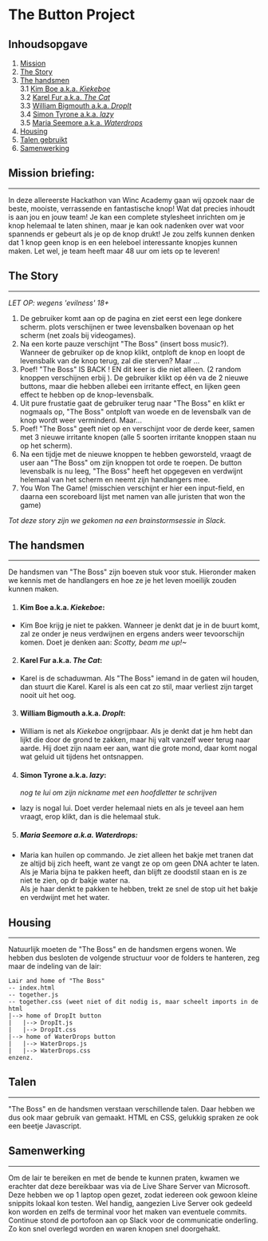 # The Button Project

## Inhoudsopgave 
1. [Mission](#mission-briefing)
2. [The Story](#the-story)
3. [The handsmen](#the-handsmen)  
  3.1 [Kim Boe a.k.a. *Kiekeboe*](#kim-boe-a.k.a.-*kiekeboe*:)  
  3.2 [Karel Fur a.k.a. *The Cat*](#karel-fur-a.k.a.-*the-cat*)  
  3.3 [William Bigmouth a.k.a. *DropIt*](#william-bigmouth-a.k.a.-*dropit*:)  
  3.4 [Simon Tyrone a.k.a. *lazy*](#simon-tyrone-a.k.a.-*lazy*:)  
  3.5 [Maria Seemore a.k.a. *Waterdrops*](#maria-seemore-a.k.a.-*waterdrops*:)
4. [Housing](#housing)
5. [Talen gebruikt](#talen-gebruikt)
6. [Samenwerking](#samenwerking)

## Mission briefing:
---
In deze allereerste Hackathon van Winc Academy gaan wij opzoek naar de beste, mooiste, verrassende en fantastische knop! Wat dat precies inhoudt is aan jou en jouw team! Je kan een complete stylesheet inrichten om je knop helemaal te laten shinen, maar je kan ook nadenken over wat voor spannends er gebeurt als je op de knop drukt! Je zou zelfs kunnen denken dat 1 knop geen knop is en een heleboel interessante knopjes kunnen maken. Let wel, je team heeft maar 48 uur om iets op te leveren!

## The Story
---
*LET OP: wegens 'evilness' 18+*
1. De gebruiker komt aan op de pagina en ziet eerst een lege donkere scherm. plots verschijnen er twee levensbalken bovenaan op het scherm (net zoals bij videogames).  
2. Na een korte pauze verschijnt "The Boss" (insert boss music?). Wanneer de gebruiker op de knop klikt, ontploft de knop en loopt de levensbalk van de knop terug, zal die sterven? Maar ...
3. Poef! "The Boss" IS BACK ! EN dit keer is die niet alleen. (2 random knoppen verschijnen erbij ). De gebruiker klikt op één va de 2 nieuwe buttons, maar die hebben allebei een irritante effect, en lijken geen effect te hebben op de knop-levensbalk.
4. Uit pure frustatie gaat de gebruiker terug naar "The Boss" en klikt er nogmaals op, "The Boss" ontploft van woede en de levensbalk van de knop wordt weer verminderd. Maar...
5. Poef! "The Boss" geeft niet op en verschijnt voor de derde keer, samen met 3 nieuwe irritante knopen (alle 5 soorten irritante knoppen staan nu op het scherm).
6. Na een tijdje met de nieuwe knoppen te hebben geworsteld, vraagt de user aan "The Boss" om zijn knoppen tot orde te roepen. De button levensbalk is nu leeg, "The Boss" heeft het opgegeven en verdwijnt helemaal van het scherm en neemt zijn handlangers mee.
7. You Won The Game! (misschien verschijnt er hier een input-field, en daarna een scoreboard lijst met namen van alle juristen that won the game)

*Tot deze story zijn we gekomen na een brainstormsessie in Slack.*

## The handsmen
--- 
De handsmen van "The Boss" zijn boeven stuk voor stuk. Hieronder maken we kennis met de handlangers en hoe ze je het leven moeilijk zouden kunnen maken.
1. #### Kim Boe a.k.a. *Kiekeboe*:
  - Kim Boe krijg je niet te pakken. Wanneer je denkt dat je in de buurt komt, zal ze onder je neus verdwijnen en ergens anders weer tevoorschijn komen. Doet je denken aan: *Scotty, beam me up!~*

2. #### Karel Fur a.k.a. *The Cat*:
  - Karel is de schaduwman. Als "The Boss" iemand in de gaten wil houden, dan stuurt die Karel. Karel is als een cat zo stil, maar verliest zijn target nooit uit het oog.

3. #### William Bigmouth a.k.a. *DropIt*:
  - William is net als *Kiekeboe* ongrijpbaar. Als je denkt dat je hm hebt dan lijkt die door de grond te zakken, maar hij valt vanzelf weer terug naar aarde. Hij doet zijn naam eer aan, want die grote mond, daar komt nogal wat geluid uit tijdens het ontsnappen.

4. #### Simon Tyrone a.k.a. *lazy*:
    *nog te lui om zijn nickname met een hoofdletter te schrijven*
  - lazy is nogal lui. Doet verder helemaal niets en als je teveel aan hem vraagt, erop klikt, dan is die helemaal stuk.

5. ##### Maria Seemore a.k.a. *Waterdrops*:
  - Maria kan huilen op commando. Je ziet alleen het bakje met tranen dat ze altijd bij zich heeft, want ze vangt ze op om geen DNA achter te laten.  
  Als je Maria bijna te pakken heeft, dan blijft ze doodstil staan en is ze niet te zien, op dr bakje water na.  
  Als je haar denkt te pakken te hebben, trekt ze snel de stop uit het bakje en verdwijnt met het water.

## Housing
---
Natuurlijk moeten de "The Boss" en de handsmen ergens wonen. We hebben dus besloten de volgende structuur voor de folders te hanteren, zeg maar de indeling van de lair:
```
Lair and home of "The Boss"
-- index.html
-- together.js
-- together.css (weet niet of dit nodig is, maar scheelt imports in de html
|--> home of DropIt button
|   |--> DropIt.js
|   |--> DropIt.css
|--> home of WaterDrops button
|   |--> WaterDrops.js
|   |--> WaterDrops.css
enzenz.
```

## Talen
---
"The Boss" en de handsmen verstaan verschillende talen. Daar hebben we dus ook maar gebruik van gemaakt. HTML en CSS, gelukkig spraken ze ook een beetje Javascript.

## Samenwerking
---
Om de lair te bereiken en met de bende te kunnen praten, kwamen we erachter dat deze bereikbaar was via de Live Share Server van Microsoft. Deze hebben we op 1 laptop open gezet, zodat iedereen ook gewoon kleine snippits lokaal kon testen. Wel handig, aangezien Live Server ook gedeeld kon worden en zelfs de terminal voor het maken van eventuele commits.
Continue stond de portofoon aan op Slack voor de communicatie onderling. Zo kon snel overlegd worden en waren knopen snel doorgehakt.